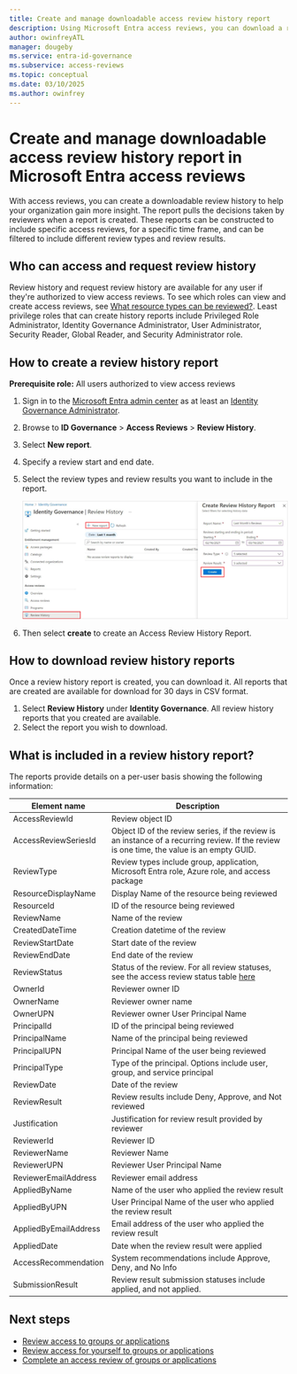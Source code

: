 ```yaml
---
title: Create and manage downloadable access review history report
description: Using Microsoft Entra access reviews, you can download a review history for access reviews in your organization.
author: owinfreyATL
manager: dougeby
ms.service: entra-id-governance
ms.subservice: access-reviews
ms.topic: conceptual
ms.date: 03/10/2025
ms.author: owinfrey
---
```


# Create and manage downloadable access review history report in Microsoft Entra access reviews

With access reviews, you can create a downloadable review history to help your organization gain more insight. The report pulls the decisions taken by reviewers when a report is created. These reports can be constructed to include specific access reviews, for a specific time frame, and can be filtered to include different review types and review results.
 
## Who can access and request review history

Review history and request review history are available for any user if they're authorized to view access reviews. To see which roles can view and create access reviews, see [What resource types can be reviewed?](deploy-access-reviews.md#what-resource-types-can-be-reviewed). Least privilege roles that can create history reports include Privileged Role Administrator, Identity Governance Administrator, User Administrator, Security Reader, Global Reader, and Security Administrator role.

## How to create a review history report

**Prerequisite role:** All users authorized to view access reviews

1. Sign in to the [Microsoft Entra admin center](https://entra.microsoft.com) as at least an [Identity Governance Administrator](../identity/role-based-access-control/permissions-reference.md#identity-governance-administrator).

1. Browse to **ID Governance** > **Access Reviews** > **Review History**.
 
1. Select **New report**. 

1. Specify a review start and end date.

1. Select the review types and review results you want to include in the report. 

    ![Access Reviews - Access Review History Report - Create](./media/access-reviews-downloadable-review-history/create-review-history.png)

1. Then select **create** to create an Access Review History Report.

## How to download review history reports

Once a review history report is created, you can download it. All reports that are created are available for download for 30 days in CSV format.

1. Select **Review History** under **Identity Governance**. All review history reports that you created are available. 
1. Select the report you wish to download. 

## What is included in a review history report?

The reports provide details on a per-user basis showing the following information:

| Element name | Description |
| --- | --- |
| AccessReviewId |	Review object ID |
| AccessReviewSeriesId |	Object ID of the review series, if the review is an instance of a recurring review. If the review is one time, the value is an empty GUID. |
| ReviewType | Review types include group, application, Microsoft Entra role, Azure role, and access package|
|ResourceDisplayName | Display Name of the resource being reviewed |
| ResourceId | ID of the resource being reviewed |
| ReviewName |	Name of the review |
| CreatedDateTime |	Creation datetime of the review |
| ReviewStartDate |	Start date of the review
| ReviewEndDate | End date of the review |
| ReviewStatus | Status of the review. For all review statuses, see the access review status table [here](create-access-review.md) |
| OwnerId | Reviewer owner ID |
| OwnerName | Reviewer owner name |
| OwnerUPN | Reviewer owner User Principal Name |
| PrincipalId | ID of the principal being reviewed |
| PrincipalName | Name of the principal being reviewed |
| PrincipalUPN | Principal Name of the user being reviewed |
| PrincipalType | Type of the principal. Options include user, group, and service principal |
| ReviewDate | Date of the review |
| ReviewResult | Review results include Deny, Approve, and Not reviewed |
|Justification | Justification for review result provided by reviewer |
| ReviewerId | Reviewer ID |
| ReviewerName | Reviewer Name |
| ReviewerUPN | Reviewer User Principal Name |
| ReviewerEmailAddress | Reviewer email address |
| AppliedByName | Name of the user who applied the review result |
| AppliedByUPN | User Principal Name of the user who applied the review result|
| AppliedByEmailAddress | Email address of the user who applied the review result |
| AppliedDate | Date when the review result were applied |
| AccessRecommendation | System recommendations include Approve, Deny, and No Info |
|SubmissionResult | Review result submission statuses include applied, and not applied. |

## Next steps
- [Review access to groups or applications](perform-access-review.md)
- [Review access for yourself to groups or applications](review-your-access.md)
- [Complete an access review of groups or applications](complete-access-review.md)
